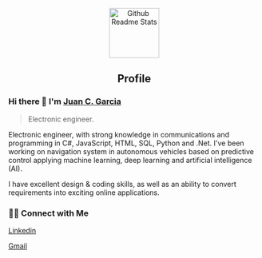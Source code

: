 
<p align="center">
 <img width="100px" src="https://res.cloudinary.com/anuraghazra/image/upload/v1594908242/logo_ccswme.svg" align="center" alt="Github Readme Stats" />
 <h2 align="center">Profile</h2>
</p>

### Hi there 👋 I'm [Juan C. Garcia](https://www.linkedin.com/in/juan-camilo-garcia-carrillo-466412239/)
> Electronic engineer.



<div>
 <p>
Electronic engineer, with strong knowledge in communications and programming in C#, JavaScript, HTML, SQL, Python and .Net. I've been working on navigation system in autonomous vehicles based on predictive control applying machine learning, deep learning and artificial intelligence (AI).

I have excellent design & coding skills, as well as an ability to convert requirements into exciting online applications.
</p>
</div>





<h3> 🤝🏻 Connect with Me </h3>


<a href="https://www.linkedin.com/in/juan-camilo-garcia-carrillo-466412239/" target="_blank">Linkedin</a>

<a href="mailto:Juancamilogarcia0930@gmail.com">Gmail</a>
</p>



<!--
**JuanCgarcia09/JuanCgarcia09** is a ✨ _special_ ✨ repository because its `README.md` (this file) appears on your GitHub profile.

Here are some ideas to get you started:

- 🔭 I’m currently working on ...
- 🌱 I’m currently learning ...
- 👯 I’m looking to collaborate on ...
- 🤔 I’m looking for help with ...
- 💬 Ask me about ...
- 📫 How to reach me: ...
- 😄 Pronouns: ...
- ⚡ Fun fact: ...
-->
